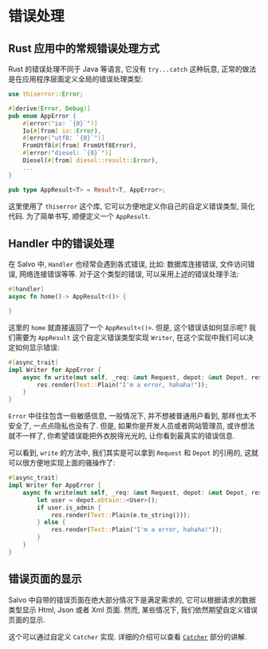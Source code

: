 # 错误处理

## Rust 应用中的常规错误处理方式

Rust 的错误处理不同于 Java 等语言, 它没有 `try...catch` 这种玩意, 正常的做法是在应用程序层面定义全局的错误处理类型:

```rust
use thiserror::Error;

#[derive(Error, Debug)]
pub enum AppError {
    #[error("io: `{0}`")]
    Io(#[from] io::Error),
    #[error("utf8: `{0}`")]
    FromUtf8(#[from] FromUtf8Error),
    #[error("diesel: `{0}`")]
    Diesel(#[from] diesel::result::Error),
    ...
}

pub type AppResult<T> = Result<T, AppError>;
```

这里使用了 `thiserror` 这个库, 它可以方便地定义你自己的自定义错误类型, 简化代码. 为了简单书写, 顺便定义一个 `AppResult`.


## Handler 中的错误处理

在 Salvo 中, `Handler` 也经常会遇到各式错误, 比如: 数据库连接错误, 文件访问错误, 网络连接错误等等. 对于这个类型的错误, 可以采用上述的错误处理手法:

```rust
#[handler]
async fn home()-> AppResult<()> {

}
```

这里的 `home` 就直接返回了一个 `AppResult<()>`. 但是, 这个错误该如何显示呢? 我们需要为 `AppResult` 这个自定义错误类型实现 `Writer`, 在这个实现中我们可以决定如何显示错误:

```rust
#[async_trait]
impl Writer for AppError {
    async fn write(mut self, _req: &mut Request, depot: &mut Depot, res: &mut Response) {
        res.render(Text::Plain("I'm a error, hahaha!"));
    }
}
```

`Error` 中往往包含一些敏感信息, 一般情况下, 并不想被普通用户看到, 那样也太不安全了, 一点点隐私也没有了. 但是, 如果你是开发人员或者网站管理员, 或许想法就不一样了, 你希望错误能把外衣脱得光光的, 让你看到最真实的错误信息.

可以看到, `write` 的方法中, 我们其实是可以拿到 `Request` 和 `Depot` 的引用的, 这就可以很方便地实现上面的骚操作了:

```rust
#[async_trait]
impl Writer for AppError {
    async fn write(mut self, _req: &mut Request, depot: &mut Depot, res: &mut Response) {
        let user = depot.obtain::<User>();
        if user.is_admin {
            res.render(Text::Plain(e.to_string()));
        } else {
            res.render(Text::Plain("I'm a error, hahaha!"));
        }
    }
}
```

## 错误页面的显示

Salvo 中自带的错误页面在绝大部分情况下是满足需求的, 它可以根据请求的数据类型显示 Html, Json 或者 Xml 页面. 然而, 某些情况下, 我们依然期望自定义错误页面的显示.

这个可以通过自定义 `Catcher` 实现. 详细的介绍可以查看 [`Catcher`](../concepts/catcher.html) 部分的讲解.